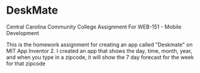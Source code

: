 # DeskMate
Central Carolina Community College Assignment For WEB-151 - Mobile Development

This is the homework assignment for creating an app called "Deskmate" on MIT App Inventor 2. I created an app that shows the day, time, month, year, and when you type in a zipcode, it will show the 7 day forecast for the week for that zipcode
